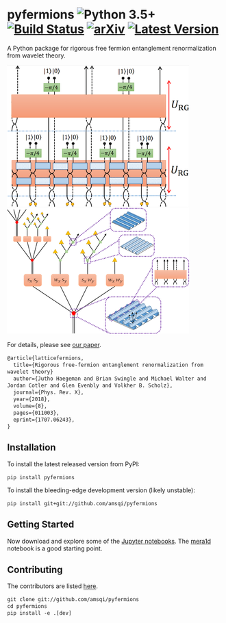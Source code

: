 # pyfermions ![Python 3.5+](https://img.shields.io/badge/python-3.8%2B-brightgreen.svg) [![Build Status](https://travis-ci.org/amsqi/pyfermions.svg?branch=master)](https://travis-ci.org/amsqi/pyfermions) [![arXiv](http://img.shields.io/badge/arXiv-1707.06243-blue.svg?style=flat)](http://arxiv.org/abs/1707.06243) [![Latest Version](https://img.shields.io/pypi/v/pyfermions.svg)](https://pypi.python.org/pypi/pyfermions/)

A Python package for rigorous free fermion entanglement renormalization from wavelet theory.

[![MERA for 1D free-fermion nearest-neighbor hopping Hamiltonian](docs/mera1d.png)](notebooks/mera1d.ipynb) [![Branching MERA for 2D free-fermion nearest-neighbor hopping Hamiltonian](docs/mera2d.png)](notebooks/mera2d.ipynb)

For details, please see [our paper](https://journals.aps.org/prx/abstract/10.1103/PhysRevX.8.011003).

```
@article{latticefermions,
  title={Rigorous free-fermion entanglement renormalization from wavelet theory}
  author={Jutho Haegeman and Brian Swingle and Michael Walter and Jordan Cotler and Glen Evenbly and Volkher B. Scholz},
  journal={Phys. Rev. X},
  year={2018},
  volume={8},
  pages={011003},
  eprint={1707.06243},
}
```

## Installation

To install the latest released version from PyPI:

```
pip install pyfermions
```

To install the bleeding-edge development version (likely unstable):

```
pip install git+git://github.com/amsqi/pyfermions
```

## Getting Started

Now download and explore some of the [Jupyter notebooks](notebooks).
The [mera1d](notebooks/mera1d.ipynb) notebook is a good starting point.

## Contributing

The contributors are listed [here](CONTRIBUTORS).

```
git clone git://github.com/amsqi/pyfermions
cd pyfermions
pip install -e .[dev]
```
